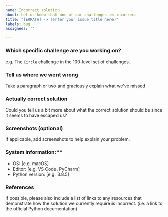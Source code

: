 ```yaml
---
name: Incorrect solution
about: Let us know that one of our challenges is incorrect
title: "[ERRATA] -> (enter your issue title here)"
labels: bug
assignees: ''

---
```


### Which specific challenge are you working on?

e.g. The `Circle` challenge in the 100-level set of challenges.

### Tell us where we went wrong

Take a paragraph or two and graciously explain what we've missed

### Actually correct solution

Could you tell us a bit more about what the correct solution should be since it seems to have escaped us?

### Screenshots (optional)

If applicable, add screenshots to help explain your problem.

### System information:**
 - OS: [e.g. macOS]
 - Editor: [e.g. VS Code, PyCharm]
 - Python version: [e.g. 3.8.5]


### References

If possible, please also include a list of links to any resources that demonstrate how the solution we currently require is incorrect. (i.e. a link to the official Python documentation)
